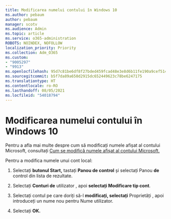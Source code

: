 ```yaml
---
title: Modificarea numelui contului în Windows 10
ms.author: pebaum
author: pebaum
manager: scotv
ms.audience: Admin
ms.topic: article
ms.service: o365-administration
ROBOTS: NOINDEX, NOFOLLOW
localization_priority: Priority
ms.collection: Adm_O365
ms.custom:
- "9005297"
- "9913"
ms.openlocfilehash: 95d7c81be6df8f27bded459fcad48e3e8d6b11fe190a9cef514fee1ba8e93cb4
ms.sourcegitcommit: b5f7da89a650d2915dc652449623c78be6247175
ms.translationtype: HT
ms.contentlocale: ro-RO
ms.lasthandoff: 08/05/2021
ms.locfileid: "54018794"
---
```

# <a name="change-account-name-in-windows-10"></a>Modificarea numelui contului în Windows 10

Pentru a afla mai multe despre cum să modificați numele afișat al contului Microsoft, consultați [Cum se modifică numele afișat al contului Microsoft.](https://support.microsoft.com/account-billing/how-to-change-your-microsoft-account-display-name-917b1d70-5915-d04e-243a-a618f96ef1d5)

Pentru a modifica numele unui cont local:

1. Selectați **butonul Start,** tastați **Panou de control** și selectați Panou **de** control din lista de rezultate.

1. Selectați **Conturi de** utilizator , apoi **selectați Modificare tip cont**.

1. Selectați contul pe care doriți să-l **modificați, selectați** Proprietăți , apoi introduceți un nume nou pentru Nume utilizator.

1. Selectați **OK.**
